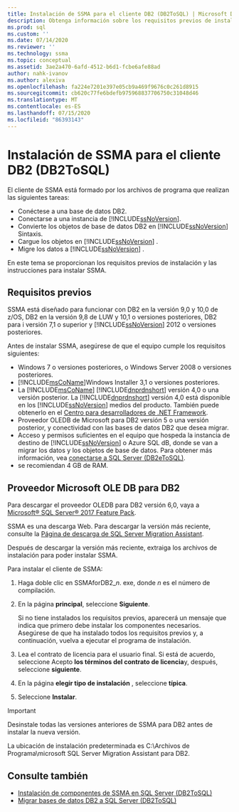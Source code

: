 ```yaml
---
title: Instalación de SSMA para el cliente DB2 (DB2ToSQL) | Microsoft Docs
description: Obtenga información sobre los requisitos previos de instalación del cliente de SQL Server Migration Assistant (SSMA) para DB2 y cómo instalar.
ms.prod: sql
ms.custom: ''
ms.date: 07/14/2020
ms.reviewer: ''
ms.technology: ssma
ms.topic: conceptual
ms.assetid: 3ae2a470-6afd-4512-b6d1-fcbe6afe88ad
author: nahk-ivanov
ms.author: alexiva
ms.openlocfilehash: fa224e7201e397e05cb9a469f9676c0c261d8915
ms.sourcegitcommit: cb620c77fe6bdefb975968837706750c31048d46
ms.translationtype: MT
ms.contentlocale: es-ES
ms.lasthandoff: 07/15/2020
ms.locfileid: "86393143"
---
```

# <a name="installing-ssma-for-db2-client-db2tosql"></a>Instalación de SSMA para el cliente DB2 (DB2ToSQL)

El cliente de SSMA está formado por los archivos de programa que realizan las siguientes tareas:

- Conéctese a una base de datos DB2.
- Conectarse a una instancia de [!INCLUDE[ssNoVersion](../../includes/ssnoversion-md.md)].
- Convierte los objetos de base de datos DB2 en [!INCLUDE[ssNoVersion](../../includes/ssnoversion-md.md)] Sintaxis.
- Cargue los objetos en [!INCLUDE[ssNoVersion](../../includes/ssnoversion-md.md)] .
- Migre los datos a [!INCLUDE[ssNoVersion](../../includes/ssnoversion-md.md)] .

En este tema se proporcionan los requisitos previos de instalación y las instrucciones para instalar SSMA.

## <a name="prerequisites"></a>Requisitos previos

SSMA está diseñado para funcionar con DB2 en la versión 9,0 y 10,0 de z/OS, DB2 en la versión 9,8 de LUW y 10,1 o versiones posteriores, DB2 para i versión 7,1 o superior y [!INCLUDE[ssNoVersion](../../includes/ssnoversion-md.md)] 2012 o versiones posteriores.

Antes de instalar SSMA, asegúrese de que el equipo cumple los requisitos siguientes:

- Windows 7 o versiones posteriores, o Windows Server 2008 o versiones posteriores.
- [!INCLUDE[msCoName](../../includes/msconame_md.md)]Windows Installer 3,1 o versiones posteriores.
- La [!INCLUDE[msCoName](../../includes/msconame_md.md)] [!INCLUDE[dnprdnshort](../../includes/dnprdnshort_md.md)] versión 4,0 o una versión posterior. La [!INCLUDE[dnprdnshort](../../includes/dnprdnshort_md.md)] versión 4,0 está disponible en los [!INCLUDE[ssNoVersion](../../includes/ssnoversion-md.md)] medios del producto. También puede obtenerlo en el [Centro para desarrolladores de .NET Framework](https://go.microsoft.com/fwlink/?LinkId=48882).
- Proveedor OLEDB de Microsoft para DB2 versión 5 o una versión posterior, y conectividad con las bases de datos DB2 que desea migrar.
- Acceso y permisos suficientes en el equipo que hospeda la instancia de destino de [!INCLUDE[ssNoVersion](../../includes/ssnoversion-md.md)] o Azure SQL dB, donde se van a migrar los datos y los objetos de base de datos. Para obtener más información, vea [conectarse a SQL Server &#40;DB2eToSQL&#41;](../../ssma/db2/connecting-to-sql-server-db2etosql.md).
- se recomiendan 4 GB de RAM.

## <a name="microsoft-oledb-provider-for-db2"></a>Proveedor Microsoft OLE DB para DB2

Para descargar el proveedor OLEDB para DB2 versión 6,0, vaya a [Microsoft® SQL Server® 2017 Feature Pack](https://www.microsoft.com/download/details.aspx?id=55992).

SSMA es una descarga Web. Para descargar la versión más reciente, consulte la [Página de descarga de SQL Server Migration Assistant](https://aka.ms/ssmafordb2).

Después de descargar la versión más reciente, extraiga los archivos de instalación para poder instalar SSMA.

Para instalar el cliente de SSMA:

1. Haga doble clic en SSMAforDB2_*n*. exe, donde *n* es el número de compilación.
2. En la página **principal**, seleccione **Siguiente**.

   Si no tiene instalados los requisitos previos, aparecerá un mensaje que indica que primero debe instalar los componentes necesarios. Asegúrese de que ha instalado todos los requisitos previos y, a continuación, vuelva a ejecutar el programa de instalación.

3. Lea el contrato de licencia para el usuario final. Si está de acuerdo, seleccione Acepto **los términos del contrato de licencia**y, después, seleccione **siguiente**.
4. En la página **elegir tipo de instalación** , seleccione **típica**.
5. Seleccione **Instalar**.

> [!IMPORTANT]
> Desinstale todas las versiones anteriores de SSMA para DB2 antes de instalar la nueva versión.

La ubicación de instalación predeterminada es C:\Archivos de Programa\microsoft SQL Server Migration Assistant para DB2.

## <a name="see-also"></a>Consulte también

- [Instalación de componentes de SSMA en SQL Server &#40;DB2ToSQL&#41;](../../ssma/db2/installing-ssma-components-on-sql-server-db2tosql.md)
- [Migrar bases de datos DB2 a SQL Server &#40;DB2ToSQL&#41;](../../ssma/db2/migrating-db2-databases-to-sql-server-db2tosql.md)
